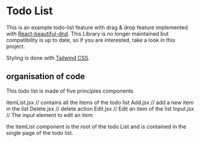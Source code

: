 # Todo List

This is an example todo-list feature with drag & drop feature implemented with [React-beautiful-dnd](https://github.com/atlassian/react-beautiful-dnd#readme). This Library is no longer maintained but compatibility is up to date, so if you are interested, take a look in this project.

Styling is done with [Tailwind CSS](https://tailwindcss.com/).

## organisation of code

This todo list is made of five principles components

itemList.jsx // contains all the items of the todo list
Add.jsx // add a new item in the list
Delete.jsx // delete action
Edit.jsx // Edit an item of the list
Input.jsx // The input element to edit an item

the itemList component is the root of the todo List and is contained in the single page of the todo list.
